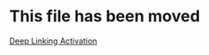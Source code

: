 # This file has been moved

[Deep Linking Activation](https://github.com/microsoft/WindowsTemplateStudio/blob/release/docs/UWP/features/deep-linking.md)
